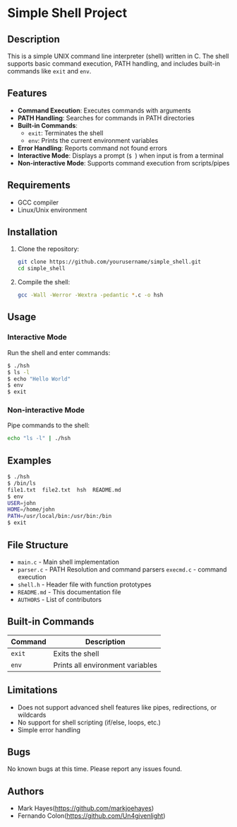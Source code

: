 # Simple Shell Project

## Description

This is a simple UNIX command line interpreter (shell) written in C. The shell supports basic command execution, PATH handling, and includes built-in commands like `exit` and `env`.

## Features

- **Command Execution**: Executes commands with arguments
- **PATH Handling**: Searches for commands in PATH directories
- **Built-in Commands**:
  - `exit`: Terminates the shell
  - `env`: Prints the current environment variables
- **Error Handling**: Reports command not found errors
- **Interactive Mode**: Displays a prompt (`$ `) when input is from a terminal
- **Non-interactive Mode**: Supports command execution from scripts/pipes

## Requirements

- GCC compiler
- Linux/Unix environment

## Installation

1. Clone the repository:
   ```bash
   git clone https://github.com/yourusername/simple_shell.git
   cd simple_shell
   ```

2. Compile the shell:
   ```bash
   gcc -Wall -Werror -Wextra -pedantic *.c -o hsh
   ```

## Usage

### Interactive Mode
Run the shell and enter commands:
```bash
$ ./hsh
$ ls -l
$ echo "Hello World"
$ env
$ exit
```

### Non-interactive Mode
Pipe commands to the shell:
```bash
echo "ls -l" | ./hsh
```

## Examples

```bash
$ ./hsh
$ /bin/ls
file1.txt  file2.txt  hsh  README.md
$ env
USER=john
HOME=/home/john
PATH=/usr/local/bin:/usr/bin:/bin
$ exit
```

## File Structure

- `main.c` - Main shell implementation
- `parser.c` - PATH Resolution and command parsers
  `execmd.c` - command execution
- `shell.h` - Header file with function prototypes
- `README.md` - This documentation file
- `AUTHORS` - List of contributors

## Built-in Commands

| Command | Description |
|---------|-------------|
| `exit`  | Exits the shell |
| `env`   | Prints all environment variables |

## Limitations

- Does not support advanced shell features like pipes, redirections, or wildcards
- No support for shell scripting (if/else, loops, etc.)
- Simple error handling

## Bugs

No known bugs at this time. Please report any issues found.

## Authors

- Mark Hayes(https://github.com/markjoehayes)
- Fernando Colon(https://github.com/Un4givenlight)


